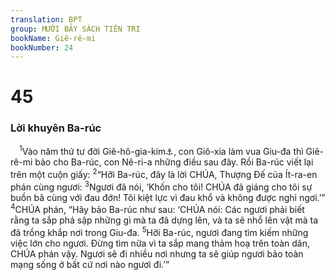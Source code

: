 ```yaml
---
translation: BPT
group: MƯỜI BẢY SÁCH TIÊN TRI
bookName: Giê-rê-mi 
bookNumber: 24
---
```


<div class="title"><h1>45</h1><h3>Lời khuyên Ba-rúc</h3></div>
<span class="verse gie_45_1"> <sup>1</sup>Vào năm thứ tư đời Giê-hô-gia-kim<a data-toggle="tooltip" data-placement="bottom" title="Khoảng năm 605 trước Công nguyên.">⚓</a>, con Giô-xia làm vua Giu-đa thì Giê-rê-mi bảo cho Ba-rúc, con Nê-ri-a những điều sau đây. Rồi Ba-rúc viết lại trên một cuộn giấy:</span>
<span class="verse gie_45_2"><sup>2</sup>“Hỡi Ba-rúc, đây là lời CHÚA, Thượng Đế của Ít-ra-en phán cùng ngươi:</span>
<span class="verse gie_45_3"><sup>3</sup>Ngươi đã nói, ‘Khốn cho tôi! CHÚA đã giáng cho tôi sự buồn bã cùng với đau đớn! Tôi kiệt lực vì đau khổ và không được nghỉ ngơi.’”</span>
<span class="verse gie_45_4"><sup>4</sup>CHÚA phán, “Hãy bảo Ba-rúc như sau: ‘CHÚA nói: Các ngươi phải biết rằng ta sắp phá sập những gì mà ta đã dựng lên, và ta sẽ nhổ lên vật mà ta đã trồng khắp nơi trong Giu-đa.</span>
<span class="verse gie_45_5"><sup>5</sup>Hỡi Ba-rúc, ngươi đang tìm kiếm những việc lớn cho ngươi. Đừng tìm nữa vì ta sắp mang thảm hoạ trên toàn dân, CHÚA phán vậy. Ngươi sẽ đi nhiều nơi nhưng ta sẽ giúp ngươi bảo toàn mạng sống ở bất cứ nơi nào ngươi đi.’”<br/></span>
